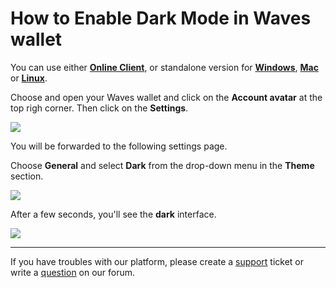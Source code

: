 # How to Enable Dark Mode in Waves wallet

You can use either [**Online Client**](https://client.wavesplatform.com), or standalone version for [**Windows**](https://wavesplatform.com/files/WavesClient-win.zip), [**Mac**](https://wavesplatform.com/files/WavesClient-mac.dmg) or [**Linux**](https://wavesplatform.com/files/WavesClient-linux.deb).

Choose and open your Waves wallet and click on the **Account avatar** at the top righ corner. Then click on the **Settings**.

![](/_assets/advanced_features_001.png)

You will be forwarded to the following settings page.

Choose **General** and select **Dark** from the drop-down menu in the **Theme** section.

![](/_assets/dark_mode_02.png)

After a few seconds, you'll see the **dark** interface.

![](/_assets/dark_mode_03.png)

___

If you have troubles with our platform, please create a [support](https://support.wavesplatform.com/) ticket or write a [question](https://forum.wavesplatform.com/) on our forum.
